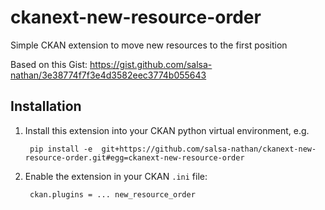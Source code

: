 # ckanext-new-resource-order
Simple CKAN extension to move new resources to the first position

Based on this Gist: https://gist.github.com/salsa-nathan/3e38774f7f3e4d3582eec3774b055643

## Installation

1. Install this extension into your CKAN python virtual environment, e.g.

        pip install -e  git+https://github.com/salsa-nathan/ckanext-new-resource-order.git#egg=ckanext-new-resource-order

2. Enable the extension in your CKAN `.ini` file:

        ckan.plugins = ... new_resource_order 
